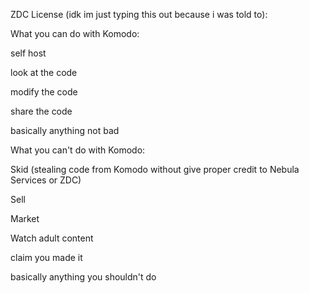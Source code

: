 ZDC License (idk im just typing this out because i was told to):

What you can do with Komodo:

self host

look at the code

modify the code

share the code

basically anything not bad


What you can't do with Komodo:

Skid (stealing code from Komodo without give proper credit to Nebula Services or ZDC)

Sell

Market

Watch adult content

claim you made it

basically anything you shouldn't do
